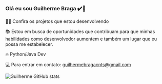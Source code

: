 ### Olá eu sou Guilherme Braga ✔️🤚

👨‍💻 Confira os projetos que estou desenvolvendo 

📚 Estou em busca de oportunidades que contribuam para que minhas habilidades como desenvolvedor aumentem e também um lugar que eu possa me estabelecer.

🔥 Python/Java Dev

💻 Para entrar em contato: guilhermebragacnts@gmail.com

![Guilherme GitHub stats](https://github-readme-stats.vercel.app/api?username=GuilhermeBrga&show_icons=true&theme=dracula)

